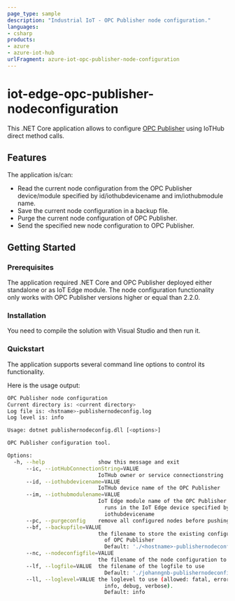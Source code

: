 ```yaml
---
page_type: sample
description: "Industrial IoT - OPC Publisher node configuration."
languages:
- csharp
products:
- azure
- azure-iot-hub
urlFragment: azure-iot-opc-publisher-node-configuration
---
```


# iot-edge-opc-publisher-nodeconfiguration

This .NET Core application allows to configure [OPC Publisher](https://github.com/Azure/iot-edge-opc-publisher) using IoTHub direct method calls.


## Features

The application is/can:
* Read the current node configuration from the OPC Publisher device/module specified by id/iothubdevicename and im/iothubmodule name.
* Save the current node configuration in a backup file.
* Purge the current node configuration of OPC Publisher.
* Send the specified new node configuration to OPC Publisher.


## Getting Started

### Prerequisites

The application required .NET Core and OPC Publisher deployed either standalone or as IoT Edge module.
The node configuration functionality only works with OPC Publisher versions higher or equal than 2.2.0.


### Installation

You need to compile the solution with Visual Studio and then run it.

### Quickstart

The application supports several command line options to control its functionality. 

Here is the usage output:

```bash
OPC Publisher node configuration
Current directory is: <current directory>
Log file is: <hstname>-publishernodeconfig.log
Log level is: info

Usage: dotnet publishernodeconfig.dll [<options>]

OPC Publisher configuration tool.

Options:
  -h, --help                 show this message and exit
      --ic, --iotHubConnectionString=VALUE
                             IoTHub owner or service connectionstring
      --id, --iothubdevicename=VALUE
                             IoTHub device name of the OPC Publisher
      --im, --iothubmodulename=VALUE
                             IoT Edge module name of the OPC Publisher which
                               runs in the IoT Edge device specified by id/
                               iothubdevicename
      --pc, --purgeconfig    remove all configured nodes before pushing new ones
      --bf, --backupfile=VALUE
                             the filename to store the existing configuration
                               of OPC Publisher
                               Default: './<hostname>-publishernodeconfig.bak'
      --nc, --nodeconfigfile=VALUE
                             the filename of the node configuration to be set
      --lf, --logfile=VALUE  the filename of the logfile to use
                               Default: './johanngnb-publishernodeconfig.log'
      --ll, --loglevel=VALUE the loglevel to use (allowed: fatal, error, warn,
                               info, debug, verbose).
                               Default: info
```

